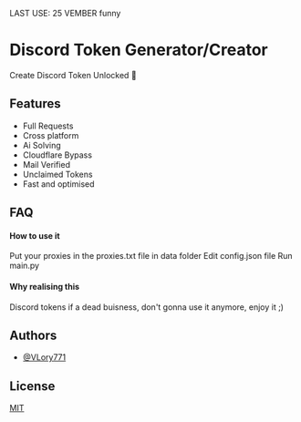 LAST USE: 25 VEMBER funny
# Discord Token Generator/Creator

Create Discord Token Unlocked 🤖


## Features

- Full Requests
- Cross platform
- Ai Solving
- Cloudflare Bypass
- Mail Verified
- Unclaimed Tokens
- Fast and optimised
## FAQ

#### How to use it

Put your proxies in the proxies.txt file in data folder
Edit config.json file
Run main.py

#### Why realising this

Discord tokens if a dead buisness, don't gonna use it anymore, enjoy it ;)




## Authors

- [@VLory771](https://www.github.com/Lory771)


## License

[MIT](https://choosealicense.com/licenses/mit/)

